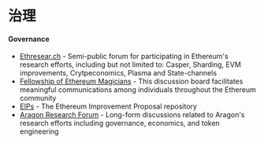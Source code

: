 # 治理



#### Governance

* [Ethresear.ch](https://ethresear.ch/) - Semi-public forum for participating in Ethereum's research efforts, including but not limited to: Casper, Sharding, EVM improvements, Crytpeconomics, Plasma and State-channels
* [Fellowship of Ethereum Magicians](https://ethereum-magicians.org/) - This discussion board facilitates meaningful communications among individuals throughout the Ethereum community
* [EIPs](https://eips.ethereum.org/) - The Ethereum Improvement Proposal repository
* [Aragon Research Forum](https://forum.aragon.org/) - Long-form discussions related to Aragon's research efforts including governance, economics, and token engineering

